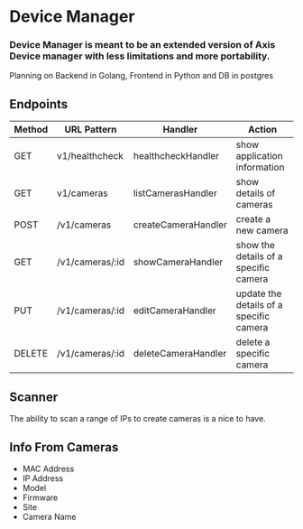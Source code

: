 # Device Manager
### Device Manager is meant to be an extended version of Axis Device manager with less limitations and more portability.
Planning on Backend in Golang, Frontend in Python and DB in postgres

## Endpoints
|     Method     |    URL Pattern      |            Handler           |                   Action                |
| -------------- | ------------------- | ---------------------------- | --------------------------------------- |
|      GET       |   v1/healthcheck    |      healthcheckHandler      | show application information            |
|      GET       |   v1/cameras        |      listCamerasHandler      | show details of cameras                 |
|      POST      |  /v1/cameras        |      createCameraHandler     | create a new camera                     |
|      GET       |  /v1/cameras/:id    |      showCameraHandler       | show the details of a specific camera   |
|      PUT       |  /v1/cameras/:id    |      editCameraHandler       | update the details of a specific camera |
|     DELETE     |  /v1/cameras/:id    |      deleteCameraHandler     | delete a specific camera                |


## Scanner
The ability to scan a range of IPs to create cameras is a nice to have.


## Info From Cameras
 - MAC Address
 - IP Address
 - Model
 - Firmware
 - Site
 - Camera Name
